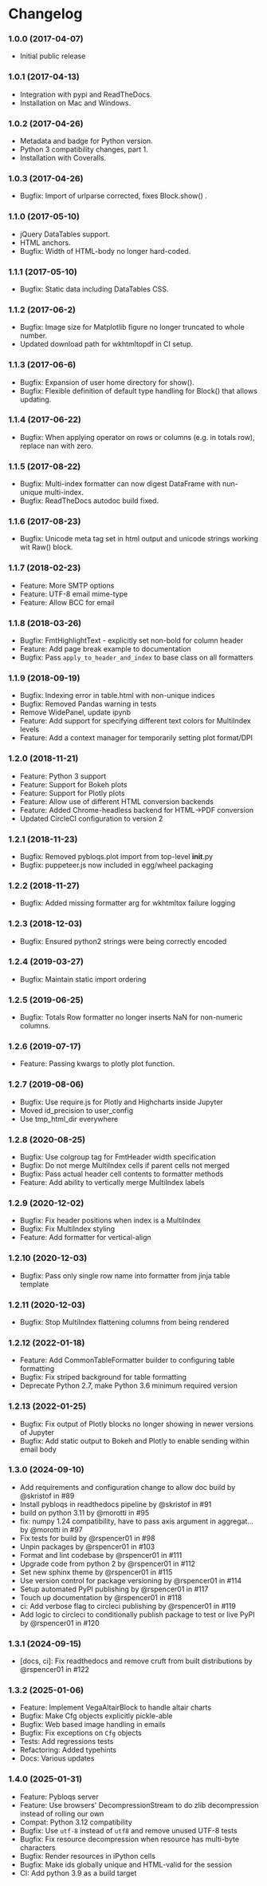 # Changelog

### 1.0.0 (2017-04-07)

  * Initial public release

### 1.0.1 (2017-04-13)

  * Integration with pypi and ReadTheDocs.
  * Installation on Mac and Windows.

### 1.0.2 (2017-04-26)

  * Metadata and badge for Python version.
  * Python 3 compatibility changes, part 1.
  * Installation with Coveralls.

### 1.0.3 (2017-04-26)

  * Bugfix: Import of urlparse corrected, fixes Block.show() .

### 1.1.0 (2017-05-10)

  * jQuery DataTables support.
  * HTML anchors.
  * Bugfix: Width of HTML-body no longer hard-coded.

### 1.1.1 (2017-05-10)

  * Bugfix: Static data including DataTables CSS.

### 1.1.2 (2017-06-2)

  * Bugfix: Image size for Matplotlib figure no longer truncated to whole number.
  * Updated download path for wkhtmltopdf in CI setup.
 
### 1.1.3 (2017-06-6)

  * Bugfix: Expansion of user home directory for show().
  * Bugfix: Flexible definition of default type handling for Block() that allows updating.

### 1.1.4 (2017-06-22)

  * Bugfix: When applying operator on rows or columns (e.g. in totals row), replace nan with zero.
 
### 1.1.5 (2017-08-22)

  * Bugfix: Multi-index formatter can now digest DataFrame with nun-unique multi-index.
  * Bugfix: ReadTheDocs autodoc build fixed.
  
### 1.1.6 (2017-08-23)

  * Bugfix: Unicode meta tag set in html output and unicode strings working wit Raw() block.
 
### 1.1.7 (2018-02-23)

  * Feature: More SMTP options
  * Feature: UTF-8 email mime-type
  * Feature: Allow BCC for email

### 1.1.8 (2018-03-26)

  * Bugfix: FmtHighlightText - explicitly set non-bold for column header
  * Feature: Add page break example to documentation
  * Bugfix: Pass `apply_to_header_and_index` to base class on all formatters

### 1.1.9 (2018-09-19)

  * Bugfix: Indexing error in table.html with non-unique indices
  * Bugfix: Removed Pandas warning in tests
  * Remove WidePanel, update ipynb
  * Feature: Add support for specifying different text colors for MultiIndex levels
  * Feature: Add a context manager for temporarily setting plot format/DPI

### 1.2.0 (2018-11-21)

  * Feature: Python 3 support
  * Feature: Support for Bokeh plots 
  * Feature: Support for Plotly plots
  * Feature: Allow use of different HTML conversion backends
  * Feature: Added Chrome-headless backend for HTML->PDF conversion  
  * Updated CircleCI configuration to version 2
   
### 1.2.1 (2018-11-23)

  * Bugfix: Removed pybloqs.plot import from top-level __init__.py
  * Bugfix: puppeteer.js now included in egg/wheel packaging

### 1.2.2 (2018-11-27)

  * Bugfix: Added missing formatter arg for wkhtmltox failure logging

### 1.2.3 (2018-12-03)

  * Bugfix: Ensured python2 strings were being correctly encoded

### 1.2.4 (2019-03-27)

  * Bugfix: Maintain static import ordering

### 1.2.5 (2019-06-25)

  * Bugfix: Totals Row formatter no longer inserts NaN for non-numeric columns.

### 1.2.6 (2019-07-17)

  * Feature: Passing kwargs to plotly plot function. 

### 1.2.7 (2019-08-06)

  * Bugfix: Use require.js for Plotly and Highcharts inside Jupyter
  * Moved id_precision to user_config
  * Use tmp_html_dir everywhere

### 1.2.8 (2020-08-25)

  * Bugfix: Use colgroup tag for FmtHeader width specification
  * Bugfix: Do not merge MultiIndex cells if parent cells not merged
  * Bugfix: Pass actual header cell contents to formatter methods
  * Feature: Add ability to vertically merge MultiIndex labels

### 1.2.9 (2020-12-02)

  * Bugfix: Fix header positions when index is a MultiIndex
  * Bugfix: Fix MultiIndex styling
  * Feature: Add formatter for vertical-align

### 1.2.10 (2020-12-03)

  * Bugfix: Pass only single row name into formatter from jinja table template

### 1.2.11 (2020-12-03)

  * Bugfix: Stop MultiIndex flattening columns from being rendered
   
### 1.2.12 (2022-01-18)

  * Feature: Add CommonTableFormatter builder to configuring table formatting
  * Bugfix: Fix striped background for table formatting
  * Deprecate Python 2.7, make Python 3.6 minimum required version

### 1.2.13 (2022-01-25)

  * Bugfix: Fix output of Plotly blocks no longer showing in newer versions of Jupyter
  * Bugfix: Add static output to Bokeh and Plotly to enable sending within email body

### 1.3.0 (2024-09-10)
  * Add requirements and configuration change to allow doc build by @skristof in #89
  * Install pybloqs in readthedocs pipeline by @skristof in #91
  * build on python 3.11 by @morotti in #95
  * fix: numpy 1.24 compatibility, have to pass axis argument in aggregat… by @morotti in #97
  * Fix tests for build by @rspencer01 in #98
  * Unpin packages by @rspencer01 in #103
  * Format and lint codebase by @rspencer01 in #111
  * Upgrade code from python 2 by @rspencer01 in #112
  * Set new sphinx theme by @rspencer01 in #115
  * Use version control for package versioning by @rspencer01 in #114
  * Setup automated PyPI publishing by @rspencer01 in #117
  * Touch up documentation by @rspencer01 in #118
  * ci: Add verbose flag to circleci publishing by @rspencer01 in #119
  * Add logic to circleci to conditionally publish package to test or live PyPI by @rspencer01 in #120

### 1.3.1 (2024-09-15)
  * [docs, ci]: Fix readthedocs and remove cruft from built distributions by @rspencer01 in #122

### 1.3.2 (2025-01-06)
  * Feature: Implement VegaAltairBlock to handle altair charts
  * Bugfix: Make Cfg objects explicitly pickle-able
  * Bugfix: Web based image handling in emails
  * Bugfix: Fix exceptions on `Cfg` objects
  * Tests: Add regressions tests
  * Refactoring: Added typehints
  * Docs: Various updates

### 1.4.0 (2025-01-31)
* Feature: Pybloqs server
* Feature: Use browsers' DecompressionStream to do zlib decompression instead of rolling our own
* Compat: Python 3.12 compatibility
* Bugfix: Use `utf-8` instead of `utf8` and remove unused UTF-8 tests
* Bugfix: Fix resource decompression when resource has multi-byte characters
* Bugfix: Render resources in iPython cells
* Bugfix: Make ids globally unique and HTML-valid for the session
* CI: Add python 3.9 as a build target
